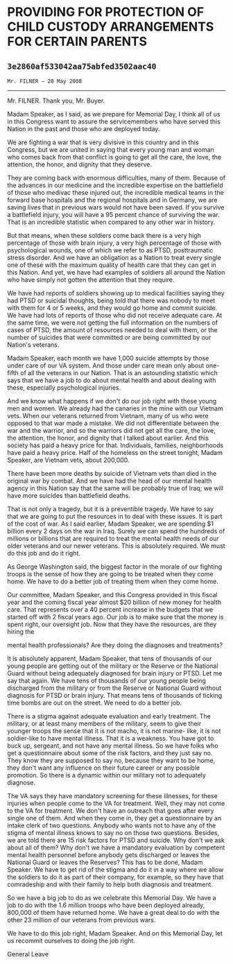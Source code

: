 # PROVIDING FOR PROTECTION OF CHILD CUSTODY ARRANGEMENTS FOR CERTAIN  PARENTS
## `3e2860af533042aa75abfed3502aac40`
`Mr. FILNER — 20 May 2008`

---


Mr. FILNER. Thank you, Mr. Buyer.

Madam Speaker, as I said, as we prepare for Memorial Day, I think all 
of us in this Congress want to assure the servicemembers who have 
served this Nation in the past and those who are deployed today.

We are fighting a war that is very divisive in this country and in 
this Congress, but we are united in saying that every young man and 
woman who comes back from that conflict is going to get all the care, 
the love, the attention, the honor, and dignity that they deserve.

They are coming back with enormous difficulties, many of them. 
Because of the advances in our medicine and the incredible expertise on 
the battlefield of those who medivac these injured out, the incredible 
medical teams in the forward base hospitals and the regional hospitals 
and in Germany, we are saving lives that in previous wars would not 
have been saved. If you survive a battlefield injury, you will have a 
95 percent chance of surviving the war. That is an incredible statistic 
when compared to any other war in history.

But that means, when these soldiers come back there is a very high 
percentage of those with brain injury, a very high percentage of those 
with psychological wounds, one of which we refer to as PTSD, 
posttraumatic stress disorder. And we have an obligation as a Nation to 
treat every single one of these with the maximum quality of health care 
that they can get in this Nation. And yet, we have had examples of 
soldiers all around the Nation who have simply not gotten the attention 
that they require.

We have had reports of soldiers showing up to medical facilities 
saying they had PTSD or suicidal thoughts, being told that there was 
nobody to meet with them for 4 or 5 weeks, and they would go home and 
commit suicide. We have had lots of reports of those who did not 
receive adequate care. At the same time, we were not getting the full 
information on the numbers of cases of PTSD, the amount of resources 
needed to deal with them, or the number of suicides that were committed 
or are being committed by our Nation's veterans.

Madam Speaker, each month we have 1,000 suicide attempts by those 
under care of our VA system. And those under care mean only about one-
fifth of all the veterans in our Nation. That is an astounding 
statistic which says that we have a job to do about mental health and 
about dealing with these, especially psychological injuries.

And we know what happens if we don't do our job right with these 
young men and women. We already had the canaries in the mine with our 
Vietnam vets. When our veterans returned from Vietnam, many of us who 
were opposed to that war made a mistake. We did not differentiate 
between the war and the warrior, and so the warriors did not get all 
the care, the love, the attention, the honor, and dignity that I talked 
about earlier. And this society has paid a heavy price for that. 
Individuals, families, neighborhoods have paid a heavy price. Half of 
the homeless on the street tonight, Madam Speaker, are Vietnam vets, 
about 200,000.

There have been more deaths by suicide of Vietnam vets than died in 
the original war by combat. And we have had the head of our mental 
health agency in this Nation say that the same will be probably true of 
Iraq; we will have more suicides than battlefield deaths.

That is not only a tragedy, but it is a preventible tragedy. We have 
to say that we are going to put the resources in to deal with these 
issues. It is part of the cost of war. As I said earlier, Madam 
Speaker, we are spending $1 billion every 2 days on the war in Iraq. 
Surely we can spend the hundreds of millions or billions that are 
required to treat the mental health needs of our older veterans and our 
newer veterans. This is absolutely required. We must do this job and do 
it right.

As George Washington said, the biggest factor in the morale of our 
fighting troops is the sense of how they are going to be treated when 
they come home. We have to do a better job of treating them when they 
come home.

Our committee, Madam Speaker, and this Congress provided in this 
fiscal year and the coming fiscal year almost $20 billion of new money 
for health care. That represents over a 40 percent increase in the 
budgets that we started off with 2 fiscal years ago. Our job is to make 
sure that the money is spent right, our oversight job. Now that they 
have the resources, are they hiring the


mental health professionals? Are they doing the diagnoses and 
treatments?

It is absolutely apparent, Madam Speaker, that tens of thousands of 
our young people are getting out of the military or the Reserve or the 
National Guard without being adequately diagnosed for brain injury or 
PTSD. Let me say that again. We have tens of thousands of our young 
people being discharged from the military or from the Reserve or 
National Guard without diagnosis for PTSD or brain injury. That means 
tens of thousands of ticking time bombs are out on the street. We need 
to do a better job.

There is a stigma against adequate evaluation and early treatment. 
The military, or at least many members of the military, seem to give 
their younger troops the sense that it is not macho, it is not marine-
like, it is not soldier-like to have mental illness. That it is a 
weakness. You have got to buck up, sergeant, and not have any mental 
illness. So we have folks who get a questionnaire about some of the 
risk factors, and they just say no. They know they are supposed to say 
no, because they want to be home, they don't want any influence on 
their future career or any possible promotion. So there is a dynamic 
within our military not to adequately diagnose.

The VA says they have mandatory screening for these illnesses, for 
these injuries when people come to the VA for treatment. Well, they may 
not come to the VA for treatment. We don't have an outreach that goes 
after every single one of them. And when they come in, they get a 
questionnaire by an intake clerk of two questions. Anybody who wants 
not to have any of the stigma of mental illness knows to say no on 
those two questions. Besides, we are told there are 15 risk factors for 
PTSD and suicide. Why don't we ask about all of them? Why don't we have 
a mandatory evaluation by competent mental health personnel before 
anybody gets discharged or leaves the National Guard or leaves the 
Reserves? This has to be done, Madam Speaker. We have to get rid of the 
stigma and do it in a way where we allow the soldiers to do it as part 
of their company, for example, so they have that comradeship and with 
their family to help both diagnosis and treatment.

So we have a big job to do as we celebrate this Memorial Day. We have 
a job to do with the 1.6 million troops who have been deployed already, 
800,000 of them have returned home. We have a great deal to do with the 
other 23 million of our veterans from previous wars.



We have to do this job right, Madam Speaker. And on this Memorial 
Day, let us recommit ourselves to doing the job right.
















 General Leave
